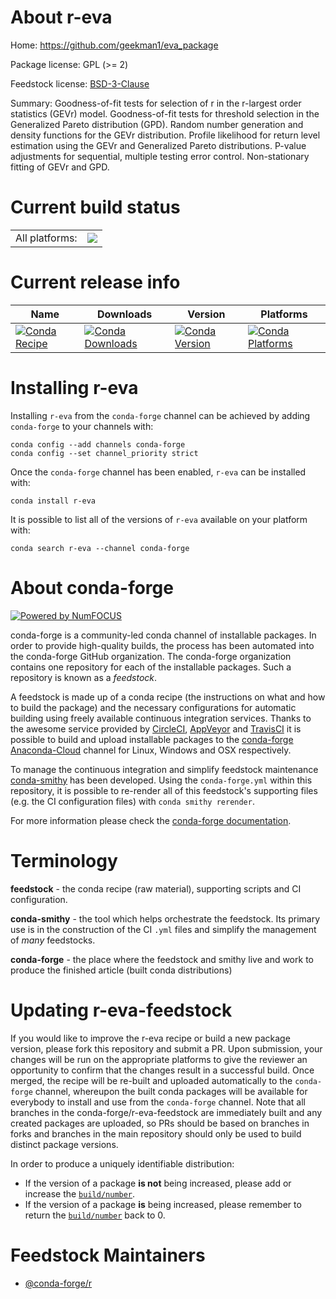 About r-eva
===========

Home: https://github.com/geekman1/eva_package

Package license: GPL (>= 2)

Feedstock license: [BSD-3-Clause](https://github.com/conda-forge/r-eva-feedstock/blob/master/LICENSE.txt)

Summary: Goodness-of-fit tests for selection of r in the r-largest order statistics (GEVr) model. Goodness-of-fit tests for threshold selection in the Generalized Pareto distribution (GPD). Random number generation and density functions for the GEVr distribution. Profile likelihood for return level estimation using the GEVr and Generalized Pareto distributions. P-value adjustments for sequential, multiple testing error control. Non-stationary fitting of GEVr and GPD.

Current build status
====================


<table><tr><td>All platforms:</td>
    <td>
      <a href="https://dev.azure.com/conda-forge/feedstock-builds/_build/latest?definitionId=8320&branchName=master">
        <img src="https://dev.azure.com/conda-forge/feedstock-builds/_apis/build/status/r-eva-feedstock?branchName=master">
      </a>
    </td>
  </tr>
</table>

Current release info
====================

| Name | Downloads | Version | Platforms |
| --- | --- | --- | --- |
| [![Conda Recipe](https://img.shields.io/badge/recipe-r--eva-green.svg)](https://anaconda.org/conda-forge/r-eva) | [![Conda Downloads](https://img.shields.io/conda/dn/conda-forge/r-eva.svg)](https://anaconda.org/conda-forge/r-eva) | [![Conda Version](https://img.shields.io/conda/vn/conda-forge/r-eva.svg)](https://anaconda.org/conda-forge/r-eva) | [![Conda Platforms](https://img.shields.io/conda/pn/conda-forge/r-eva.svg)](https://anaconda.org/conda-forge/r-eva) |

Installing r-eva
================

Installing `r-eva` from the `conda-forge` channel can be achieved by adding `conda-forge` to your channels with:

```
conda config --add channels conda-forge
conda config --set channel_priority strict
```

Once the `conda-forge` channel has been enabled, `r-eva` can be installed with:

```
conda install r-eva
```

It is possible to list all of the versions of `r-eva` available on your platform with:

```
conda search r-eva --channel conda-forge
```


About conda-forge
=================

[![Powered by NumFOCUS](https://img.shields.io/badge/powered%20by-NumFOCUS-orange.svg?style=flat&colorA=E1523D&colorB=007D8A)](http://numfocus.org)

conda-forge is a community-led conda channel of installable packages.
In order to provide high-quality builds, the process has been automated into the
conda-forge GitHub organization. The conda-forge organization contains one repository
for each of the installable packages. Such a repository is known as a *feedstock*.

A feedstock is made up of a conda recipe (the instructions on what and how to build
the package) and the necessary configurations for automatic building using freely
available continuous integration services. Thanks to the awesome service provided by
[CircleCI](https://circleci.com/), [AppVeyor](https://www.appveyor.com/)
and [TravisCI](https://travis-ci.com/) it is possible to build and upload installable
packages to the [conda-forge](https://anaconda.org/conda-forge)
[Anaconda-Cloud](https://anaconda.org/) channel for Linux, Windows and OSX respectively.

To manage the continuous integration and simplify feedstock maintenance
[conda-smithy](https://github.com/conda-forge/conda-smithy) has been developed.
Using the ``conda-forge.yml`` within this repository, it is possible to re-render all of
this feedstock's supporting files (e.g. the CI configuration files) with ``conda smithy rerender``.

For more information please check the [conda-forge documentation](https://conda-forge.org/docs/).

Terminology
===========

**feedstock** - the conda recipe (raw material), supporting scripts and CI configuration.

**conda-smithy** - the tool which helps orchestrate the feedstock.
                   Its primary use is in the construction of the CI ``.yml`` files
                   and simplify the management of *many* feedstocks.

**conda-forge** - the place where the feedstock and smithy live and work to
                  produce the finished article (built conda distributions)


Updating r-eva-feedstock
========================

If you would like to improve the r-eva recipe or build a new
package version, please fork this repository and submit a PR. Upon submission,
your changes will be run on the appropriate platforms to give the reviewer an
opportunity to confirm that the changes result in a successful build. Once
merged, the recipe will be re-built and uploaded automatically to the
`conda-forge` channel, whereupon the built conda packages will be available for
everybody to install and use from the `conda-forge` channel.
Note that all branches in the conda-forge/r-eva-feedstock are
immediately built and any created packages are uploaded, so PRs should be based
on branches in forks and branches in the main repository should only be used to
build distinct package versions.

In order to produce a uniquely identifiable distribution:
 * If the version of a package **is not** being increased, please add or increase
   the [``build/number``](https://docs.conda.io/projects/conda-build/en/latest/resources/define-metadata.html#build-number-and-string).
 * If the version of a package **is** being increased, please remember to return
   the [``build/number``](https://docs.conda.io/projects/conda-build/en/latest/resources/define-metadata.html#build-number-and-string)
   back to 0.

Feedstock Maintainers
=====================

* [@conda-forge/r](https://github.com/conda-forge/r/)

